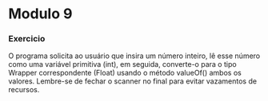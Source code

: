 # Modulo 9

### Exercicio
O programa solicita ao usuário que insira um número inteiro, lê esse número como uma variável primitiva (int), em seguida, converte-o para o tipo Wrapper correspondente (Float) usando o método valueOf() ambos os valores.
Lembre-se de fechar o scanner no final para evitar vazamentos de recursos.

